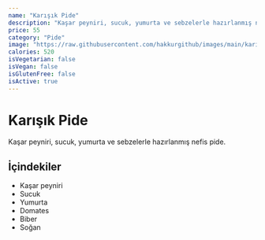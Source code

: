 ```yaml
---
name: "Karışık Pide"
description: "Kaşar peyniri, sucuk, yumurta ve sebzelerle hazırlanmış nefis pide"
price: 55
category: "Pide"
image: "https://raw.githubusercontent.com/hakkurgithub/images/main/karisik-pide.jpeg"
calories: 520
isVegetarian: false
isVegan: false
isGlutenFree: false
isActive: true
---
```


# Karışık Pide

Kaşar peyniri, sucuk, yumurta ve sebzelerle hazırlanmış nefis pide.

## İçindekiler
- Kaşar peyniri
- Sucuk
- Yumurta
- Domates
- Biber
- Soğan